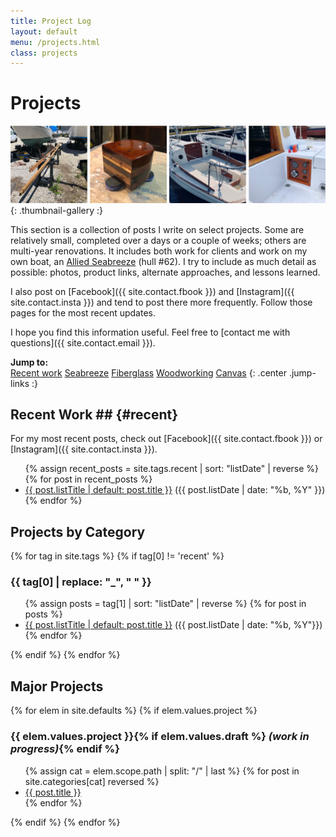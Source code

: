 ```yaml
---
title: Project Log
layout: default
menu: /projects.html
class: projects
---
```



# Projects #

![A few interesting project photos](assets/img/gallery/project-thumbnails.jpg)
{: .thumbnail-gallery :}

This section is a collection of posts I write on select projects. Some are
relatively small, completed over a days or a couple of weeks; others are multi-year
renovations. It includes both work for clients and work on my own boat, an 
[Allied Seabreeze](http://www.alliedseabreeze35.org/) (hull #62).
I try to include as much detail as possible: photos, product links,
alternate approaches, and lessons learned.

I also post on [Facebook]({{ site.contact.fbook }}) and [Instagram]({{ site.contact.insta }})
and tend to post there more frequently. Follow those pages for the most
recent updates.

I hope you find this information useful.
Feel free to [contact me with questions]({{ site.contact.email }}).

**Jump to:**  
<a href="#recent" class="btn btn-primary btn-sm">Recent work</a>
<a href="#seabreeze" class="btn btn-primary btn-sm">Seabreeze</a>
<a href="#fiberglass" class="btn btn-primary btn-sm">Fiberglass</a>
<a href="#woodworking" class="btn btn-primary btn-sm">Woodworking</a>
<a href="#canvas" class="btn btn-primary btn-sm">Canvas</a>
{: .center .jump-links :}

## Recent Work ## {#recent}

For my most recent posts, check out
[Facebook]({{ site.contact.fbook }}) or [Instagram]({{ site.contact.insta }}).

<div class="post-list">
<ul>
{% assign recent_posts = site.tags.recent | sort: "listDate" | reverse %}
{% for post in recent_posts %}
  <li><a href="{{ post.url | relative_url }}">{{ post.listTitle | default: post.title }}</a> ({{ post.listDate | date: "%b, %Y" }})</li>
{% endfor %}
</ul>
</div>

## Projects by Category ##

<div class="post-list">
{% for tag in site.tags %}
{% if tag[0] != 'recent' %}
<h3 id="{{ tag[0] | replace: " ", "-" | replace: "_", "" | downcase }}">{{ tag[0] | replace: "_", " " }}</h3>
<ul>
{% assign posts = tag[1] | sort: "listDate" | reverse %}
{% for post in posts %}
  <li><a href="{{ post.url | relative_url }}">{{ post.listTitle | default: post.title }}</a> ({{ post.listDate | date: "%b, %Y"}})</li>
{% endfor %}
</ul>
{% endif %}
{% endfor %}
</div>


## Major Projects ##

<div class="post-list">
{% for elem in site.defaults %}
  {% if elem.values.project %}
  <h3 id="{{ elem.values.key }}">{{ elem.values.project }}{% if elem.values.draft %} <em>(work in progress)</em>{% endif %}</h3>
  <ul>
  {% assign cat = elem.scope.path | split: "/" | last %}
  {% for post in site.categories[cat] reversed %}
    <li><a href="{{ post.url | relative_url }}">{{ post.title }}</a></li>
  {% endfor %}
  </ul>
  {% endif %}
{% endfor %}
</div>
